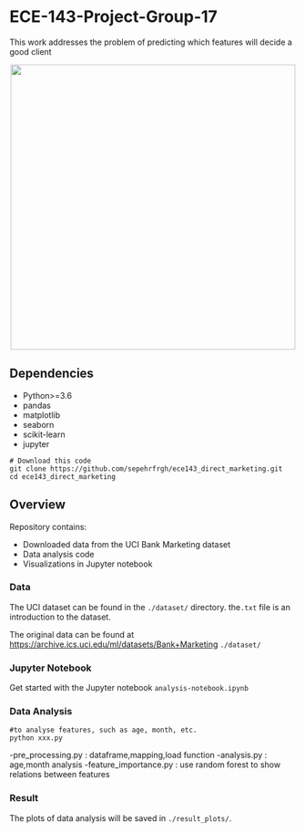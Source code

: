 # ECE-143-Project-Group-17

This work addresses the problem of predicting which features will decide a good client
<br>
<p align="center">
    <img src='together.png' height="500" >
</p>

## Dependencies

- Python>=3.6
- pandas
- matplotlib
- seaborn
- scikit-learn
- jupyter

```shell
# Download this code
git clone https://github.com/sepehrfrgh/ece143_direct_marketing.git
cd ece143_direct_marketing
```

## Overview
Repository contains:
- Downloaded data from the UCI Bank Marketing dataset
- Data analysis code
- Visualizations in Jupyter notebook

### Data
The UCI dataset can be found in the `./dataset/` directory. the`.txt` file is an introduction to the dataset.

The original data can be found at https://archive.ics.uci.edu/ml/datasets/Bank+Marketing `./dataset/`


### Jupyter Notebook
Get started with the Jupyter notebook `analysis-notebook.ipynb`

### Data Analysis

```shell
#to analyse features, such as age, month, etc.
python xxx.py
```

-pre_processing.py : dataframe,mapping,load function
-analysis.py : age,month analysis
-feature_importance.py : use random forest to show relations between features

### Result 
The plots of data analysis will be saved in `./result_plots/`.




